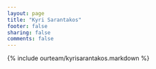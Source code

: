 ```yaml
---
layout: page
title: "Kyri Sarantakos"
footer: false
sharing: false
comments: false
---
```

{% include ourteam/kyrisarantakos.markdown %}
